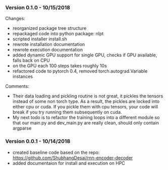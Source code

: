 ### Version 0.1.0 - 10/15/2018
Changes:
- reorganized package tree structure
- repackaged code into python package: nlpt
- scripted installer install.sh
- rewrote installation documentation
- rewrote execution documentation
- added dynamic GPU support for single GPU, checks if GPU available, falls back on CPU
- on the GPU each 100 steps takes roughly 10s
- refactored code to pytorch 0.4, removed torch.autograd.Variable instances
 
Comments: 
 - Their data loading and pickling routine is not great, it pickles the tensors instead of some non torch type. As a result, the pickles are locked into either cpu or cuda. If you pickle them with cpu tensors, your code will break if you try running them subsequently on cuda.
 - My next todo is to refactor the training loops into a different module so that our main.py and dev_main.py are really clean, should only contain argparse

### Version 0.0.1 - 10/14/2018
- created baseline code based on the repo: https://github.com/ShubhangDesai/rnn-encoder-decoder
- added documentaion for install and execution on HPC
